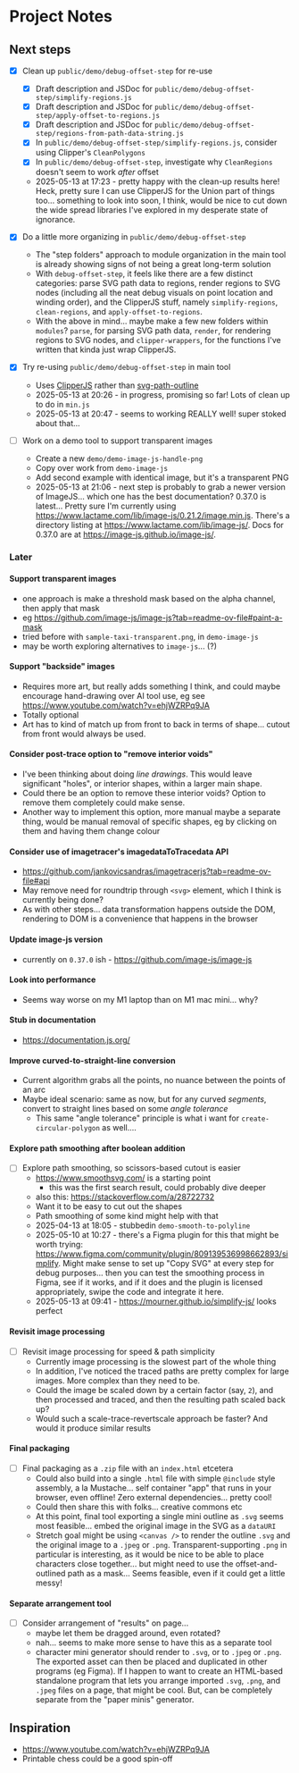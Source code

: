 # Project Notes

## Next steps

- [x] Clean up `public/demo/debug-offset-step` for re-use
  - [x] Draft description and JSDoc for `public/demo/debug-offset-step/simplify-regions.js`
  - [x] Draft description and JSDoc for `public/demo/debug-offset-step/apply-offset-to-regions.js`
  - [x] Draft description and JSDoc for `public/demo/debug-offset-step/regions-from-path-data-string.js`
  - [x] In `public/demo/debug-offset-step/simplify-regions.js`, consider using Clipper's `CleanPolygons`
  - [x] In `public/demo/debug-offset-step`, investigate why `CleanRegions` doesn't seem to work _after_ offset
  - 2025-05-13 at 17:23 - pretty happy with the clean-up results here! Heck, pretty sure I can use ClipperJS for the Union part of things too... something to look into soon, I think, would be nice to cut down the wide spread libraries I've explored in my desperate state of ignorance.

- [x] Do a little more organizing in `public/demo/debug-offset-step`
  - The "step folders" approach to module organization in the main tool is already showing signs of not being a great long-term solution
  - With `debug-offset-step`, it feels like there are a few distinct categories: parse SVG path data to regions, render regions to SVG nodes (including all the neat debug visuals on point location and winding order), and the ClipperJS stuff, namely `simplify-regions`, `clean-regions`, and `apply-offset-to-regions`.
  - With the above in mind... maybe make a few new folders within `modules`? `parse`, for parsing SVG path data, `render`, for rendering regions to SVG nodes, and `clipper-wrappers`, for the functions I've written that kinda just wrap ClipperJS.

- [x] Try re-using `public/demo/debug-offset-step` in main tool
  - Uses [ClipperJS](https://sourceforge.net/p/jsclipper/wiki/documentation/) rather than [svg-path-outline](https://github.com/danmarshall/svg-path-outline)
  - 2025-05-13 at 20:26 - in progress, promising so far! Lots of clean up to do in `min.js`
  - 2025-05-13 at 20:47 - seems to working REALLY well! super stoked about that...

- [ ] Work on a demo tool to support transparent images
  - Create a new `demo/demo-image-js-handle-png`
  - Copy over work from `demo-image-js`
  - Add second example with identical image, but it's a transparent PNG
  - 2025-05-13 at 21:06 - next step is probably to grab a newer version of ImageJS... which one has the best documentation? 0.37.0 is latest... Pretty sure I'm currently using <https://www.lactame.com/lib/image-js/0.21.2/image.min.js>. There's a directory listing at <https://www.lactame.com/lib/image-js/>. Docs for 0.37.0 are at <https://image-js.github.io/image-js/>.

### Later

#### Support transparent images

- one approach is make a threshold mask based on the alpha channel, then apply that mask
- eg <https://github.com/image-js/image-js?tab=readme-ov-file#paint-a-mask>
- tried before with `sample-taxi-transparent.png`, in `demo-image-js`
- may be worth exploring alternatives to `image-js`... (?)

#### Support "backside" images

- Requires more art, but really adds something I think, and could maybe encourage hand-drawing over AI tool use, eg see <https://www.youtube.com/watch?v=ehjWZRPq9JA>
- Totally optional
- Art has to kind of match up from front to back in terms of shape... cutout from front would always be used.

#### Consider post-trace option to "remove interior voids"
  
- I've been thinking about doing _line drawings_. This would leave significant "holes", or interior shapes, within a larger main shape.
- Could there be an option to remove these interior voids? Option to remove them completely could make sense.
- Another way to implement this option, more manual maybe a separate thing, would be manual removal of specific shapes, eg by clicking on them and having them change colour

#### Consider use of imagetracer's imagedataToTracedata API

- <https://github.com/jankovicsandras/imagetracerjs?tab=readme-ov-file#api>
- May remove need for roundtrip through `<svg>` element, which I think is currently being done?
- As with other steps... data transformation happens outside the DOM, rendering to DOM is a convenience that happens in the browser

#### Update image-js version

- currently on `0.37.0` ish - <https://github.com/image-js/image-js>

#### Look into performance

- Seems way worse on my M1 laptop than on M1 mac mini... why?

#### Stub in documentation

- <https://documentation.js.org/>

#### Improve curved-to-straight-line conversion

- Current algorithm grabs all the points, no nuance between the points of an arc
- Maybe ideal scenario: same as now, but for any curved _segments_, convert to straight lines based on some _angle tolerance_
  - This same "angle tolerance" principle is what i want for `create-circular-polygon` as well....

#### Explore path smoothing after boolean addition

- [ ] Explore path smoothing, so scissors-based cutout is easier
  - <https://www.smoothsvg.com/> is a starting point
    - this was the first search result, could probably dive deeper
  - also this: <https://stackoverflow.com/a/28722732>
  - Want it to be easy to cut out the shapes
  - Path smoothing of some kind might help with that
  - 2025-04-13 at 18:05 - stubbedin `demo-smooth-to-polyline`
  - 2025-05-10 at 10:27 - there's a Figma plugin for this that might be worth trying: <https://www.figma.com/community/plugin/809139536998662893/simplify>. Might make sense to set up "Copy SVG" at every step for debug purposes... then you can test the smoothing process in Figma, see if it works, and if it does and the plugin is licensed appropriately, swipe the code and integrate it here.
  - 2025-05-13 at 09:41 - <https://mourner.github.io/simplify-js/> looks perfect

#### Revisit image processing

- [ ] Revisit image processing for speed & path simplicity
  - Currently image processing is the slowest part of the whole thing
  - In addition, I've noticed the traced paths are pretty complex for large images. More complex than they need to be.
  - Could the image be scaled down by a certain factor (say, `2`), and then processed and traced, and then the resulting path scaled back up?
  - Would such a scale-trace-revertscale approach be faster? And would it produce similar results

#### Final packaging

- [ ] Final packaging as a `.zip` file with an `index.html` etcetera
  - Could also build into a single `.html` file with simple `@include` style assembly, a la Mustache... self container "app" that runs in your browser, even offline! Zero external dependencies... pretty cool!
  - Could then share this with folks... creative commons etc
  - At this point, final tool exporting a single mini outline as `.svg` seems most feasible... embed the original image in the SVG as a `dataURI`
  - Stretch goal might be using `<canvas />` to render the outline `.svg` and the original image to a `.jpeg` or `.png`. Transparent-supporting `.png` in particular is interesting, as it would be nice to be able to place characters close together... but might need to use the offset-and-outlined path as a mask... Seems feasible, even if it could get a little messy!

#### Separate arrangement tool

- [ ] Consider arrangement of "results" on page...
  - maybe let them be dragged around, even rotated?
  - nah... seems to make more sense to have this as a separate tool
  - character mini generator should render to `.svg`, or to `.jpeg` or `.png`. The exported asset can then be placed and duplicated in other programs (eg Figma). If I happen to want to create an HTML-based standalone program that lets you arrange imported `.svg`, `.png`, and `.jpeg` files on a page, that might be cool. But, can be completely separate from the "paper minis" generator.

## Inspiration

- <https://www.youtube.com/watch?v=ehjWZRPq9JA>
- Printable chess could be a good spin-off
